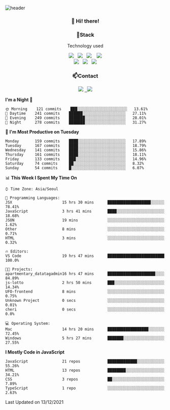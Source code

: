 ![header](https://capsule-render.vercel.app/api?type=waving&color=gradient&height=200&text=Che-ri&fontAlign=70&fontAlignY=40&animation=twinkling)

<h3 align="center">👋 Hi! there!</h3>

<h3 align="center">📌Stack</h3>
<p align="center">Technology used</p>
<div align="center"><img src="https://img.shields.io/badge/HTML5-e74c3c?style=flat-square&logo=HTML5&logoColor=white"></img> &nbsp <img src="https://img.shields.io/badge/CSS3-0A84FF?style=flat-square&logo=CSS3&logoColor=white"></img>  &nbsp <img src="https://img.shields.io/badge/SCSS-fd79a8?style=flat-square&logo=Sass&logoColor=white"/></a>&nbsp  &nbsp <img src="https://img.shields.io/badge/styled%2Dcomponents-DB7093?style=flat-square&logo=styled%2Dcomponents&logoColor=white"/></a>
<br><img src="https://img.shields.io/badge/JavaScript-FFCD11?style=flat-square&logo=JavaScript&logoColor=white"></img> &nbsp <img src="https://img.shields.io/badge/React-00BCF6?style=flat-square&logo=React&logoColor=white"></img> &nbsp <img src="https://img.shields.io/badge/Redux-764ABC?style=flat-square&logo=Redux&logoColor=white"/></a></div>

<h3 align="center">📫Contact</h3>
<div align="center"><a href="https://cheri.tistory.com/"><img src="https://img.shields.io/badge/Cheri-AD29B6?style=flat-square&logo=Tidal&logoColor=white"/></a> <a href="rnjs1135@gmail.com"> &nbsp <img src="https://img.shields.io/badge/Gmail-EA4335?style=flat-square&logo=Gmail&logoColor=white"/></a></div>

<!--START_SECTION:waka-->
**I'm a Night 🦉** 

```text
🌞 Morning    121 commits    ███░░░░░░░░░░░░░░░░░░░░░░   13.61% 
🌆 Daytime    241 commits    ██████░░░░░░░░░░░░░░░░░░░   27.11% 
🌃 Evening    249 commits    ███████░░░░░░░░░░░░░░░░░░   28.01% 
🌙 Night      278 commits    ███████░░░░░░░░░░░░░░░░░░   31.27%

```
📅 **I'm Most Productive on Tuesday** 

```text
Monday       159 commits    ████░░░░░░░░░░░░░░░░░░░░░   17.89% 
Tuesday      167 commits    ████░░░░░░░░░░░░░░░░░░░░░   18.79% 
Wednesday    141 commits    ████░░░░░░░░░░░░░░░░░░░░░   15.86% 
Thursday     161 commits    ████░░░░░░░░░░░░░░░░░░░░░   18.11% 
Friday       133 commits    ███░░░░░░░░░░░░░░░░░░░░░░   14.96% 
Saturday     74 commits     ██░░░░░░░░░░░░░░░░░░░░░░░   8.32% 
Sunday       54 commits     █░░░░░░░░░░░░░░░░░░░░░░░░   6.07%

```


📊 **This Week I Spent My Time On** 

```text
⌚︎ Time Zone: Asia/Seoul

💬 Programming Languages: 
JSX                      15 hrs 30 mins      ███████████████████░░░░░░   78.41% 
JavaScript               3 hrs 41 mins       ████░░░░░░░░░░░░░░░░░░░░░   18.68% 
JSON                     19 mins             ░░░░░░░░░░░░░░░░░░░░░░░░░   1.62% 
Other                    8 mins              ░░░░░░░░░░░░░░░░░░░░░░░░░   0.71% 
HTML                     3 mins              ░░░░░░░░░░░░░░░░░░░░░░░░░   0.32%

🔥 Editors: 
VS Code                  19 hrs 47 mins      █████████████████████████   100.0%

🐱‍💻 Projects: 
apartmentary_datatagadmin16 hrs 47 mins      █████████████████████░░░░   84.89% 
js-lotto                 2 hrs 50 mins       ███░░░░░░░░░░░░░░░░░░░░░░   14.34% 
UFO-frontend             8 mins              ░░░░░░░░░░░░░░░░░░░░░░░░░   0.75% 
Unknown Project          0 secs              ░░░░░░░░░░░░░░░░░░░░░░░░░   0.01% 
cheri                    0 secs              ░░░░░░░░░░░░░░░░░░░░░░░░░   0.0%

💻 Operating System: 
Mac                      14 hrs 20 mins      ██████████████████░░░░░░░   72.45% 
Windows                  5 hrs 27 mins       ███████░░░░░░░░░░░░░░░░░░   27.55%

```

**I Mostly Code in JavaScript** 

```text
JavaScript               21 repos            █████████████░░░░░░░░░░░░   55.26% 
HTML                     13 repos            ████████░░░░░░░░░░░░░░░░░   34.21% 
CSS                      3 repos             ██░░░░░░░░░░░░░░░░░░░░░░░   7.89% 
TypeScript               1 repo              ░░░░░░░░░░░░░░░░░░░░░░░░░   2.63%

```



 Last Updated on 13/12/2021
<!--END_SECTION:waka-->
